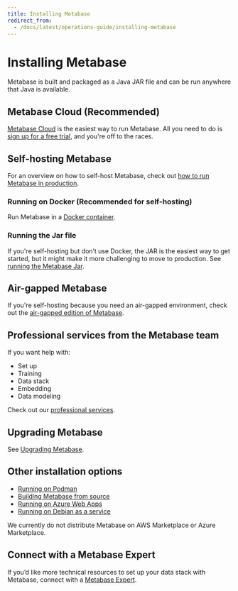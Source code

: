 ```yaml
---
title: Installing Metabase
redirect_from:
  - /docs/latest/operations-guide/installing-metabase
---
```


# Installing Metabase

Metabase is built and packaged as a Java JAR file and can be run anywhere that Java is available.

## Metabase Cloud (Recommended)

[Metabase Cloud](https://www.metabase.com/cloud) is the easiest way to run Metabase. All you need to do is [sign up for a free trial](https://store.metabase.com/checkout), and you're off to the races.

## Self-hosting Metabase

For an overview on how to self-host Metabase, check out [how to run Metabase in production](https://www.metabase.com/learn/metabase-basics/administration/administration-and-operation/metabase-in-production).

### Running on Docker (Recommended for self-hosting)

Run Metabase in a [Docker container](./running-metabase-on-docker.md).

### Running the Jar file

If you're self-hosting but don’t use Docker, the JAR is the easiest way to get started, but it might make it more challenging to move to production. See [running the Metabase Jar](./running-the-metabase-jar-file.md).

## Air-gapped Metabase

If you're self-hosting because you need an air-gapped environment, check out the [air-gapped edition of Metabase](https://www.metabase.com/product/air-gapping).

## Professional services from the Metabase team

If you want help with:

- Set up
- Training
- Data stack
- Embedding
- Data modeling

Check out our [professional services](https://www.metabase.com/product/professional-services).

## Upgrading Metabase

See [Upgrading Metabase](upgrading-metabase.md).

## Other installation options

- [Running on Podman](running-metabase-on-podman.md)
- [Building Metabase from source](../developers-guide/start.md)
- [Running on Azure Web Apps](running-metabase-on-azure.md)
- [Running on Debian as a service](running-metabase-on-debian.md)

We currently do not distribute Metabase on AWS Marketplace or Azure Marketplace.

## Connect with a Metabase Expert

If you’d like more technical resources to set up your data stack with Metabase, connect with a [Metabase Expert](https://www.metabase.com/partners/).
